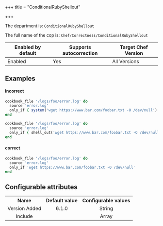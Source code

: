 +++
title = "ConditionalRubyShellout"

+++

<!-- This content is automatically generated. See https://github.com/chef/chef-web-docs/blob/main/generated/README.md -->

The department is: `ConditionalRubyShellout`

The full name of the cop is: `Chef/Correctness/ConditionalRubyShellout`

| Enabled by default | Supports autocorrection | Target Chef Version |
| --- | --- | --- |
| Enabled | Yes | All Versions |

## Examples


#### incorrect

```ruby
cookbook_file '/logs/foo/error.log' do
  source 'error.log'
  only_if { system('wget https://www.bar.com/foobar.txt -O /dev/null') }
end

cookbook_file '/logs/foo/error.log' do
  source 'error.log'
  only_if { shell_out('wget https://www.bar.com/foobar.txt -O /dev/null').exitstatus == 0 }
end
```

#### correct

```ruby
cookbook_file '/logs/foo/error.log' do
  source 'error.log'
  only_if 'wget https://www.bar.com/foobar.txt -O /dev/null'
end
```

## Configurable attributes

<table>
<tbody><tr>
<th>Name</th>
<th>Default value</th>
<th>Configurable values</th>
</tr>
<tr>
<td style="text-align:center">Version Added</td>
<td style="text-align:center">6.1.0</td>
<td style="text-align:center">String</td>
</tr>
<tr><td style="text-align:center">Include</td>
<td style="text-align:center"><ul>
</ul>
</td>
<td style="text-align:center">Array</td>
</tr></tbody></table>
